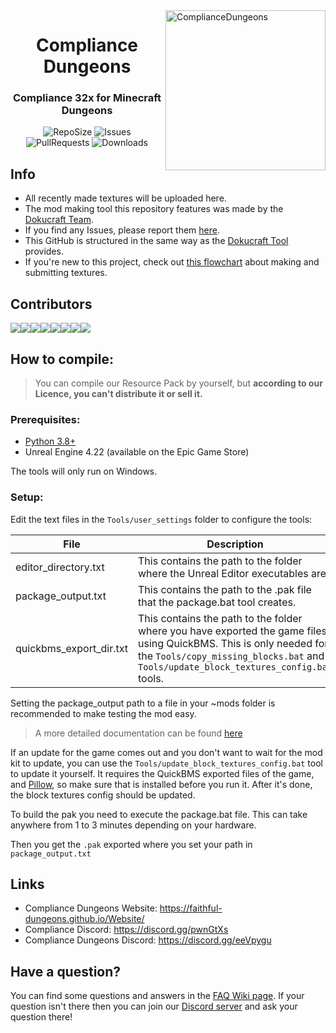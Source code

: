 <img src="https://i.imgur.com/9oNc1J2.png" alt="ComplianceDungeons" align="right" height="256px">
<div align="center">
  <h1>Compliance Dungeons</h1>
  <h3>Compliance 32x for Minecraft Dungeons</h3>

![RepoSize](https://img.shields.io/github/repo-size/Faithful-Dungeons/Resource-Pack)
![Issues](https://img.shields.io/github/issues/Faithful-Dungeons/Resource-Pack)
![PullRequests](https://img.shields.io/github/issues-pr/Faithful-Dungeons/Resource-Pack)
![Downloads](https://img.shields.io/github/downloads/Faithful-Dungeons/Resource-Pack/total)
</div>

## Info
- All recently made textures will be uploaded here.
- The mod making tool this repository features was made by the [Dokucraft Team](https://github.com/Dokucraft).
- If you find any Issues, please report them [here](https://github.com/Faithful-Dungeons/Resource-Pack/issues). 
- This GitHub is structured in the same way as the [Dokucraft Tool](https://github.com/Dokucraft/Dungeons-Mod-Kit) provides.
- If you're new to this project, check out [this flowchart](https://media.discordapp.net/attachments/716484045118373979/735067976918630430/texture_flowchart.png) about making and submitting textures.

## Contributors
[![](https://sourcerer.io/fame/RobertRR11/Faithful-Dungeons/Resource-Pack/images/0)](https://sourcerer.io/fame/RobertRR11/Faithful-Dungeons/Resource-Pack/links/0)[![](https://sourcerer.io/fame/RobertRR11/Faithful-Dungeons/Resource-Pack/images/1)](https://sourcerer.io/fame/RobertRR11/Faithful-Dungeons/Resource-Pack/links/1)[![](https://sourcerer.io/fame/RobertRR11/Faithful-Dungeons/Resource-Pack/images/2)](https://sourcerer.io/fame/RobertRR11/Faithful-Dungeons/Resource-Pack/links/2)[![](https://sourcerer.io/fame/RobertRR11/Faithful-Dungeons/Resource-Pack/images/3)](https://sourcerer.io/fame/RobertRR11/Faithful-Dungeons/Resource-Pack/links/3)[![](https://sourcerer.io/fame/RobertRR11/Faithful-Dungeons/Resource-Pack/images/4)](https://sourcerer.io/fame/RobertRR11/Faithful-Dungeons/Resource-Pack/links/4)[![](https://sourcerer.io/fame/RobertRR11/Faithful-Dungeons/Resource-Pack/images/5)](https://sourcerer.io/fame/RobertRR11/Faithful-Dungeons/Resource-Pack/links/5)[![](https://sourcerer.io/fame/RobertRR11/Faithful-Dungeons/Resource-Pack/images/6)](https://sourcerer.io/fame/RobertRR11/Faithful-Dungeons/Resource-Pack/links/6)[![](https://sourcerer.io/fame/RobertRR11/Faithful-Dungeons/Resource-Pack/images/7)](https://sourcerer.io/fame/RobertRR11/Faithful-Dungeons/Resource-Pack/links/7)

## How to compile:
> You can compile our Resource Pack by yourself, but **according to our Licence, you can't distribute it or sell it.**

### Prerequisites:
- [Python 3.8+](https://www.microsoft.com/en-us/p/python-38/9mssztt1n39l?activetab=pivot:overviewtab)
- Unreal Engine 4.22 (available on the Epic Game Store)

The tools will only run on Windows.

### Setup:
Edit the text files in the `Tools/user_settings` folder to configure the tools:

| File | Description |
| -------- | -------- |
| editor_directory.txt     | This contains the path to the folder where the Unreal Editor executables are.     |
| package_output.txt     | This contains the path to the .pak file that the package.bat tool creates.     |
| quickbms_export_dir.txt     | This contains the path to the folder where you have exported the game files using QuickBMS. This is only needed for the `Tools/copy_missing_blocks.bat` and `Tools/update_block_textures_config.bat` tools.     |

Setting the package_output path to a file in your ~mods folder is recommended to make testing the mod easy.

> A more detailed documentation can be found [here](https://github.com/Dokucraft/Dungeons-Mod-Kit)

If an update for the game comes out and you don't want to wait for the mod kit to update, you can use the `Tools/update_block_textures_config.bat` tool to update it yourself. It requires the QuickBMS exported files of the game, and [Pillow](https://pypi.org/project/Pillow/), so make sure that is installed before you run it. After it's done, the block textures config should be updated.

To build the pak you need to execute the package.bat file. This can take anywhere from 1 to 3 minutes depending on your hardware.

Then you get the `.pak` exported where you set your path in `package_output.txt`

## Links
- Compliance Dungeons Website: https://faithful-dungeons.github.io/Website/
- Compliance Discord: https://discord.gg/pwnGtXs
- Compliance Dungeons Discord: https://discord.gg/eeVpygu

## Have a question?
You can find some questions and answers in the [FAQ Wiki page](https://github.com/Compliance-Dungeons/Resource-Pack/wiki/FAQ). If your question isn't there then you can join our [Discord server](https://discord.gg/eeVpygu) and ask your question there!
